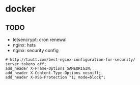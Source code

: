 # docker
## TODO
- letsencrypt: cron renewal
- nginx: hsts
- nginx: security config
```
# http://tautt.com/best-nginx-configuration-for-security/
server_tokens off;
add_header X-Frame-Options SAMEORIGIN;
add_header X-Content-Type-Options nosniff;
add_header X-XSS-Protection "1; mode=block";
```
